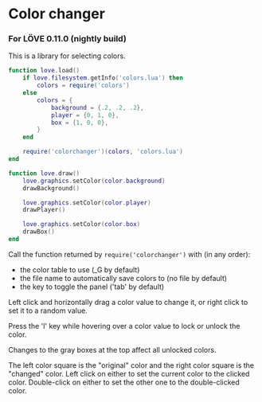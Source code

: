 # Color changer

### For LÖVE 0.11.0 (nightly build)

This is a library for selecting colors.

```lua
function love.load()
    if love.filesystem.getInfo('colors.lua') then
        colors = require('colors')
    else
        colors = {
            background = {.2, .2, .2},
            player = {0, 1, 0},
            box = {1, 0, 0},
        }
    end

    require('colorchanger')(colors, 'colors.lua')
end

function love.draw()
    love.graphics.setColor(color.background)
    drawBackground()

    love.graphics.setColor(color.player)
    drawPlayer()

    love.graphics.setColor(color.box)
    drawBox()
end
```

Call the function returned by `require('colorchanger')` with (in any order):

* the color table to use (\_G by default)
* the file name to automatically save colors to (no file by default)
* the key to toggle the panel ('tab' by default)

Left click and horizontally drag a color value to change it, or right click to set it to a random value.

Press the 'l' key while hovering over a color value to lock or unlock the color.

Changes to the gray boxes at the top affect all unlocked colors.

The left color square is the "original" color and the right color square is the "changed" color. Left click on either to set the current color to the clicked color. Double-click on either to set the other one to the double-clicked color.

